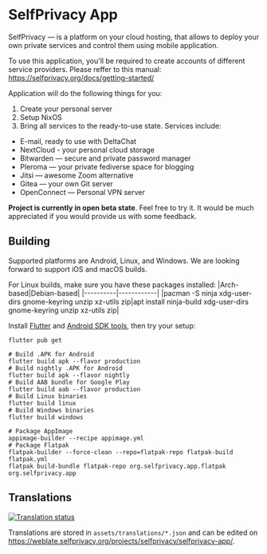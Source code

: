 # SelfPrivacy App

SelfPrivacy — is a platform on your cloud hosting, that allows to deploy your own private services and control them using mobile application.

To use this application, you'll be required to create accounts of different service providers. Please reffer to this manual: https://selfprivacy.org/docs/getting-started/

Application will do the following things for you:

1. Create your personal server
2. Setup NixOS
3. Bring all services to the ready-to-use state. Services include:

* E-mail, ready to use with DeltaChat
* NextCloud - your personal cloud storage
* Bitwarden — secure and private password manager
* Pleroma — your private fediverse space for blogging
* Jitsi — awesome Zoom alternative
* Gitea — your own Git server
* OpenConnect — Personal VPN server

**Project is currently in open beta state**. Feel free to try it. It would be much appreciated if you would provide us with some feedback. 

## Building

Supported platforms are Android, Linux, and Windows. We are looking forward to support iOS and macOS builds.

For Linux builds, make sure you have these packages installed:
|Arch-based|Debian-based|
|----------|------------|
|pacman -S ninja xdg-user-dirs gnome-keyring unzip xz-utils zip|apt install ninja-build xdg-user-dirs gnome-keyring unzip xz-utils zip|

Install [Flutter](https://docs.flutter.dev/get-started/install/linux) and [Android SDK tools](https://developer.android.com/studio/command-line/sdkmanager), then try your setup:

```
flutter pub get

# Build .APK for Android
flutter build apk --flavor production
# Build nightly .APK for Android
flutter build apk --flavor nightly
# Build AAB bundle for Google Play
flutter build aab --flavor production
# Build Linux binaries
flutter build linux
# Build Windows binaries
flutter build windows

# Package AppImage
appimage-builder --recipe appimage.yml
# Package Flatpak
flatpak-builder --force-clean --repo=flatpak-repo flatpak-build flatpak.yml
flatpak build-bundle flatpak-repo org.selfprivacy.app.flatpak org.selfprivacy.app
```

## Translations

[![Translation status](http://weblate.selfprivacy.org/widgets/selfprivacy/-/selfprivacy-app/multi-auto.svg)](http://weblate.selfprivacy.org/engage/selfprivacy/)

Translations are stored in `assets/translations/*.json` and can be edited on <https://weblate.selfprivacy.org/projects/selfprivacy/selfprivacy-app/>.
